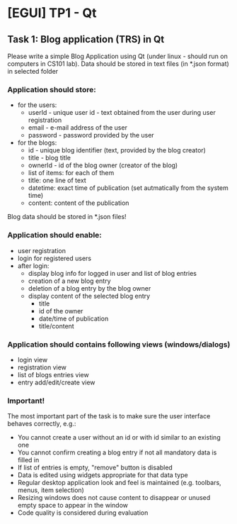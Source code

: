 # [EGUI] TP1 - Qt
 
## Task 1: Blog application (TRS) in Qt
Please write a simple Blog Application using Qt (under linux - should run on computers in CS101 lab). Data should be stored in text files (in \*.json format) in selected folder
 
### Application should store:
- for the users:
  - userId - unique user id - text obtained from the user during user registration
  - email - e-mail address of the user
  - password - password provided by the user
- for the blogs:
  - id - unique blog identifier (text, provided by the blog creator)
  - title - blog title
  - ownerId - id of the blog owner (creator of the blog)
  - list of items: for each of them
  - title: one line of text
  - datetime: exact time of publication (set autmatically from the system time)
  - content: content of the publication
 
Blog data should be stored in *.json files!

### Application should enable:
- user registration
- login for registered users
- after login:
  - display blog info for logged in user and list of blog entries
  - creation of a new blog entry
  - deletion of a blog entry by the blog owner
  - display content of the selected blog entry
    - title
    - id of the owner
    - date/time of publication
    - title/content
### Application should contains following views (windows/dialogs)
- login view
- registration view
- list of blogs entries view
- entry add/edit/create view
### Important!
The most important part of the task is to make sure the user interface behaves correctly, e.g.:
- You cannot create a user without an id or with id similar to an existing one
- You cannot confirm creating a blog entry if not all mandatory data is filled in
- If list of entries is empty, "remove" button is disabled
- Data is edited using widgets appropriate for that data type
- Regular desktop application look and feel is maintained (e.g. toolbars, menus, item selection)
- Resizing windows does not cause content to disappear or unused empty space to appear in the window
- Code quality is considered during evaluation

